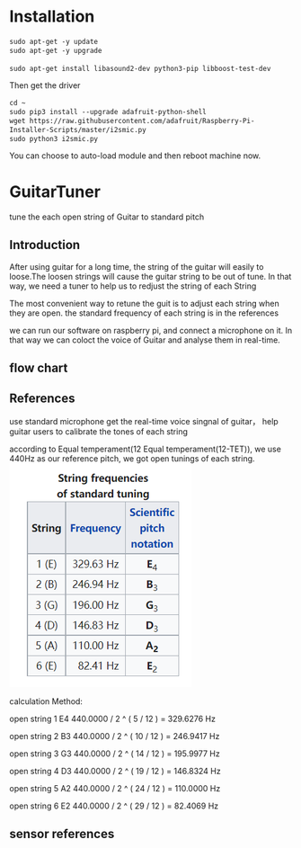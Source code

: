 # Installation

```
sudo apt-get -y update
sudo apt-get -y upgrade

sudo apt-get install libasound2-dev python3-pip libboost-test-dev
```
Then get the driver

```
cd ~
sudo pip3 install --upgrade adafruit-python-shell
wget https://raw.githubusercontent.com/adafruit/Raspberry-Pi-Installer-Scripts/master/i2smic.py
sudo python3 i2smic.py
```
You can choose to auto-load module and then reboot machine now. 

# GuitarTuner
tune the each open string of Guitar to standard pitch

## Introduction
After using guitar for a long time, the string of the guitar will easily to loose.The loosen strings will cause the guitar string to be out of tune. In that way, we need a tuner to help us to redjust the string of each String

The most convenient way to retune the guit is to adjust each string when they are open. the standard frequency of each string is in the references

we can run our software on raspberry pi, and connect a microphone on it. In that way we can coloct the voice of Guitar and analyse them in real-time.  

## flow chart


## References

use standard microphone get the real-time voice singnal of guitar，
help guitar users to calibrate the tones of each string

according to Equal temperament(12 Equal temperament(12-TET)), we use 440Hz as our reference pitch, we got open tunings of each string.
![](standardTuning.PNG)

calculation Method:

open string 1 E4 440.0000 / 2 ^ ( 5 / 12 ) = 329.6276 Hz

open string 2 B3 440.0000 / 2 ^ ( 10 / 12 ) = 246.9417 Hz

open string 3 G3 440.0000 / 2 ^ ( 14 / 12 ) = 195.9977 Hz

open string 4 D3 440.0000 / 2 ^ ( 19 / 12 ) = 146.8324 Hz

open string 5 A2 440.0000 / 2 ^ ( 24 / 12 ) = 110.0000 Hz

open string 6 E2 440.0000 / 2 ^ ( 29 / 12 ) = 82.4069 Hz

## sensor references

 
